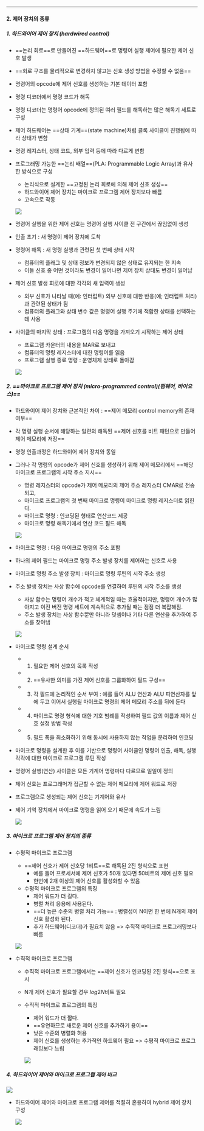 
---
#### 2. 제어 장치의 종류
##### 1. 하드와이어 제어 장치 (hardwired control)
- ==논리 회로==로 만들어진 ==하드웨어==로 명령어 실행 제어에 필요한 제어 신호 발생
- ==회로 구조를 물리적으로 변경하지 않고는 신호 생성 방법을 수정할 수 없음==
- 명령어의 opcode에 제어 신호를 생성하는 기본 데이터 포함
- 명령 디코더에서 명령 코드가 해독
- 명령 디코더는 명령어 opcode에 정의된 여러 필드를 해독하는 많은 해독기 세트로 구성
- 제어 하드웨어는 ==상태 기계==(state machine)처럼 클록 사이클이 진행됨에 따라 상태가 변함
- 명령 레지스터, 상태 코드, 외부 입력 등에 따라 다르게 변함
- 프로그래밍 가능한 ==논리 배열==(PLA: Programmable Logic Array)과 유사한 방식으로 구성
	- 논리식으로 설계한 ==고정된 논리 회로에 의해 제어 신호 생성==
	- 하드와이어 제어 장치는 마이크로 프로그램 제어 장치보다 빠름
	- 고속으로 작동
	
	![](../../../../image/Pasted%20image%2020240520183431.png)
- 명령어 실행을 위한 제어 신호는 명령어 실행 사이클 전 구간에서 끊임없이 생성
- 인출 초기 : 새 명령이 제어 장치에 도착
- 명령어 해독 : 새 명령 실행과 관련된 첫 번째 상태 시작
	- 컴퓨터의 플래그 및 상태 정보가 변경되지 않은 상태로 유지되는 한 지속
	- 이들 신호 중 어떤 것이라도 변경이 일어나면 제어 장치 상태도 변경이 일어남
- 제어 신호 발생 회로에 대한 각각의 새 입력이 생성
	- 외부 신호가 나타날 때(예: 인터럽트) 외부 신호에 대한 반응(예; 인터럽트 처리)과 관련된 상태가 됨
	- 컴퓨터의 플래그와 상태 변수 값은 명령어 실행 주기에 적합한 상태를 선택하는 데 사용
- 사이클의 마지막 상태 : 프로그램의 다음 명령을 가져오기 시작하는 제어 상태
	- 프로그램 카운터의 내용을 MAR로 보내고
	- 컴퓨터의 명령 레지스터에 대한 명령어를 읽음
	- 프로그램 실행 종료 명령 : 운영체제 상태로 돌아감
	
	![](../../../../image/Pasted%20image%2020240520183800.png)

##### 2. ==마이크로 프로그램 제어 장치 (micro-programmed control)(펌웨어, 바이오스)==
- 하드와이어 제어 장치와 근본적인 차이 : ==제어 메모리 control memory의 존재 여부==
- 각 명령 실행 순서에 해당하는 일련의 해독된 ==제어 신호를 비트 패턴으로 만들어 제어 메모리에 저장==
- 명령 인출과정은 하드와이어 제어 장치와 동일
- 그러나 각 명령의 opcode가 제어 신호를 생성하기 위해 제어 메모리에서 ==해당 마이크로 프로그램의 시작 주소 지시==
	- 명령 레지스터의 opcode가 제어 메모리의 제어 주소 레지스터 CMAR로 전송되고,
	- 마이크로 프로그램의 첫 번째 마이크로 명령이 마이크로 명령 레지스터로 읽힌다.
	- 마이크로 명령 : 인코딩된 형태로 연산코드 제공
	- 마이크로 명령 해독기에서 연산 코드 필드 해독
	
	![](../../../../image/Pasted%20image%2020240520184106.png)
- 마이크로 명령 : 다음 마이크로 명령의 주소 포함
- 하나의 제어 필드는 마이크로 명령 주소 발생 장치를 제어하는 신호로 사용
- 마이크로 명령 주소 발생 장치 : 마이크로 명령 루틴의 시작 주소 생성
- 주소 발생 장치는 사상 함수에 opcode를 연결하여 루틴의 시작 주소를 생성
	- 사상 함수는 명령어 개수가 적고 체계적일 때는 효율적이지만, 명령어 개수가 많아지고 이전 버전 명령 세트에 계속적으로 추가될 때는 점점 더 복잡해짐.
	- 주소 발생 장치는 사상 함수뿐만 아니라 덧셈이나 기타 다른 연산을 추가하여 주소를 찾아냄
	
	![](../../../../image/Pasted%20image%2020240520184339.png)
- 마이크로 명령 설계 순서
	- 1. 필요한 제어 신호의 목록 작성
	- 2. ==유사한 의미를 가진 제어 신호를 그룹화하여 필드 구성==
	- 3. 각 필드에 논리적인 순서 부여 : 예를 들어 ALU 연산과 ALU 피연산자를 앞에 두고 이어서 실행될 마이크로 명령의 제어 메모리 주소를 뒤에 둔다
	- 4. 마이크로 명령 형식에 대한 기호 범례를 작성하여 필드 값의 이름과 제어 신호 설정 방법 작성
	- 5. 필드 폭을 최소화하기 위해 동시에 사용하지 않는 작업을 분리하여 인코딩
- 마이크로 명령을 설계한 후 이를 기반으로 명령어 사이클인 명령어 인출, 해독, 실행 각각에 대한 마이크로 프로그램 루틴 작성
- 명령어 실행(연산) 사이클은 모든 기계어 명령마다 다르므로 일일이 정의
- 제어 신호는 프로그래머가 접근할 수 없는 제어 메모리에 제어 워드로 저장
- 프로그램으로 생성되는 제어 신호는 기계어와 유사
- 제어 기억 장치에서 마이크로 명령을 읽어 오기 때문에 속도가 느림
	
	![](../../../../image/Pasted%20image%2020240520184719.png)


##### 3. 마이크로 프로그램 제어 장치의 종류
- 수평적 마이크로 프로그램
	- ==제어 신호가 제어 신호당 1비트==로 해독된 2진 형식으로 표현
		- 예를 들어 프로세서에 제어 신호가 50개 있다면 50비트의 제어 신호 필요
		- 한번에 2개 이상의 제어 신호를 활성화할 수 있음
	- 수평적 마이크로 프로그램의 특징
		- 제어 워드가 더 길다.
		- 병렬 처리 응용에 사용된다.
		- ==더 높은 수준의 병렬 처리 가능== : 병렬성이 N이면 한 번에 N개의 제어 신호 활성화 된다.
		- 추가 하드웨어(디코더)가 필요치 않음 => 수직적 마이크로 프로그래밍보다 빠름
		
	![](../../../../image/Pasted%20image%2020240520184959.png)
- 수직적 마이크로 프로그램
	- 수직적 마이크로 프로그램에서는 ==제어 신호가 인코딩된 2진 형식==으로 표시
	- N개 제어 신호가 필요할 경우 $log2N$비트 필요
	- 수직적 마이크로 프로그램의 특징
		- 제어 워드가 더 짧다.
		- ==유연하므로 새로운 제어 신호를 추가하기 용이==
		- 낮은 수준의 병렬화 허용
		- 제어 신호를 생성하는 추가적인 하드웨어 필요 => 수평적 마이크로 프로그래밍보다 느림
		
		![](../../../../image/Pasted%20image%2020240520185154.png)


##### 4. 하드와이어 제어와 마이크로 프로그램 제어 비교

![](../../../../image/Pasted%20image%2020240520185243.png)
- 하드와이어 제어와 마이크로 프로그램 제어를 적절히 혼용하여 hybrid 제어 장치 구성
	
	![](../../../../image/Pasted%20image%2020240520185332.png)
